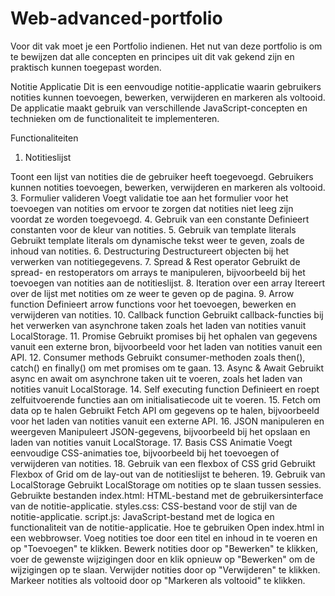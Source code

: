 # Web-advanced-portfolio
Voor dit vak moet je een Portfolio indienen. Het nut van deze portfolio is om te bewijzen dat alle concepten en principes uit dit vak gekend zijn en praktisch kunnen toegepast worden.

Notitie Applicatie
Dit is een eenvoudige notitie-applicatie waarin gebruikers notities kunnen toevoegen, bewerken, verwijderen en markeren als voltooid. De applicatie maakt gebruik van verschillende JavaScript-concepten en technieken om de functionaliteit te implementeren.

Functionaliteiten
1. Notitieslijst
   
Toont een lijst van notities die de gebruiker heeft toegevoegd.
Gebruikers kunnen notities toevoegen, bewerken, verwijderen en markeren als voltooid.
3. Formulier valideren
Voegt validatie toe aan het formulier voor het toevoegen van notities om ervoor te zorgen dat notities niet leeg zijn voordat ze worden toegevoegd.
4. Gebruik van een constante
Definieert constanten voor de kleur van notities.
5. Gebruik van template literals
Gebruikt template literals om dynamische tekst weer te geven, zoals de inhoud van notities.
6. Destructuring
Destructureert objecten bij het verwerken van notitiegegevens.
7. Spread & Rest operator
Gebruikt de spread- en restoperators om arrays te manipuleren, bijvoorbeeld bij het toevoegen van notities aan de notitieslijst.
8. Iteration over een array
Itereert over de lijst met notities om ze weer te geven op de pagina.
9. Arrow function
Definieert arrow functions voor het toevoegen, bewerken en verwijderen van notities.
10. Callback function
Gebruikt callback-functies bij het verwerken van asynchrone taken zoals het laden van notities vanuit LocalStorage.
11. Promise
Gebruikt promises bij het ophalen van gegevens vanuit een externe bron, bijvoorbeeld voor het laden van notities vanuit een API.
12. Consumer methods
Gebruikt consumer-methoden zoals then(), catch() en finally() om met promises om te gaan.
13. Async & Await
Gebruikt async en await om asynchrone taken uit te voeren, zoals het laden van notities vanuit LocalStorage.
14. Self executing function
Definieert en roept zelfuitvoerende functies aan om initialisatiecode uit te voeren.
15. Fetch om data op te halen
Gebruikt Fetch API om gegevens op te halen, bijvoorbeeld voor het laden van notities vanuit een externe API.
16. JSON manipuleren en weergeven
Manipuleert JSON-gegevens, bijvoorbeeld bij het opslaan en laden van notities vanuit LocalStorage.
17. Basis CSS Animatie
Voegt eenvoudige CSS-animaties toe, bijvoorbeeld bij het toevoegen of verwijderen van notities.
18. Gebruik van een flexbox of CSS grid
Gebruikt Flexbox of Grid om de lay-out van de notitieslijst te beheren.
19. Gebruik van LocalStorage
Gebruikt LocalStorage om notities op te slaan tussen sessies.
Gebruikte bestanden
index.html: HTML-bestand met de gebruikersinterface van de notitie-applicatie.
styles.css: CSS-bestand voor de stijl van de notitie-applicatie.
script.js: JavaScript-bestand met de logica en functionaliteit van de notitie-applicatie.
Hoe te gebruiken
Open index.html in een webbrowser.
Voeg notities toe door een titel en inhoud in te voeren en op "Toevoegen" te klikken.
Bewerk notities door op "Bewerken" te klikken, voer de gewenste wijzigingen door en klik opnieuw op "Bewerken" om de wijzigingen op te slaan.
Verwijder notities door op "Verwijderen" te klikken.
Markeer notities als voltooid door op "Markeren als voltooid" te klikken. 
